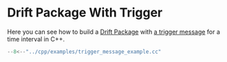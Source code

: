 # Drift Package With Trigger

Here you can see how to build a [Drift Package](../api/common.md) with [a trigger message](../api/triggering.md) for a
time interval in C++.

```cpp title="cpp/examples/trigger_message_example.cc"
--8<--"../cpp/examples/trigger_message_example.cc"
```

